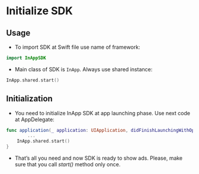 # Initialize SDK

## Usage

- To import SDK at Swift file use name of framework:

```swift
import InAppSDK
```

- Main class of SDK is `InApp`. Always use shared instance:

```swift
InApp.shared.start()
```

## Initialization

- You need to initialize InApp SDK at app launching phase. Use next code at AppDelegate:

```swift
func application(_ application: UIApplication, didFinishLaunchingWithOptions launchOptions: [UIApplication.LaunchOptionsKey: Any]?) -> Bool {
        ...        
	InApp.shared.start()
}
```

- That’s all you need and now SDK is ready to show ads. Please, make sure that you call *start()* method only once.